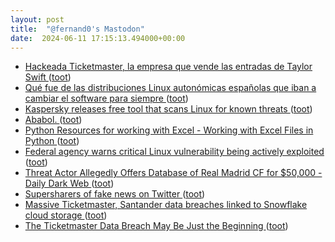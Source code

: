 ```yaml
---
layout: post
title:  "@fernand0's Mastodon"
date:  2024-06-11 17:15:13.494000+00:00
---
```

*  [Hackeada Ticketmaster, la empresa que vende las entradas de Taylor Swift ](https://unaaldia.hispasec.com/2024/06/hackeada-ticketmaster-la-empresa-que-vende-las-entradas-de-taylor-swift.htm) ([toot](https://mastodon.social/@fernand0/112599112973701906))
*  [Qué fue de las distribuciones Linux autonómicas españolas que iban a cambiar el software para siempre ](https://www.genbeta.com/a-fondo/que-fue-distribuciones-linux-autonomicas-espanolas-que-iban-a-cambiar-software-para-siempr) ([toot](https://mastodon.social/@fernand0/112598876052087346))
*  [Kaspersky releases free tool that scans Linux for known threats ](https://www.bleepingcomputer.com/news/software/kaspersky-releases-free-tool-that-scans-linux-for-known-threats) ([toot](https://mastodon.social/@fernand0/112598746745779256))
*  [Ababol. ](https://avecesunafoto.wordpress.com/2024/06/11/ababol) ([toot](https://mastodon.social/@fernand0/112598607424990813))
*  [Python Resources for working with Excel - Working with Excel Files in Python ](https://www.python-excel.org) ([toot](https://mastodon.social/@fernand0/112598446900523751))
*  [Federal agency warns critical Linux vulnerability being actively exploited ](https://arstechnica.com/security/2024/05/federal-agency-warns-critical-linux-vulnerability-being-actively-exploited) ([toot](https://mastodon.social/@fernand0/112598202781736119))
*  [Threat Actor Allegedly Offers Database of Real Madrid CF for $50,000 - Daily Dark Web ](https://dailydarkweb.net/threat-actor-allegedly-offers-database-of-real-madrid-cf-for-50000) ([toot](https://mastodon.social/@fernand0/112598067244869260))
*  [Supersharers of fake news on Twitter   ](https://www.science.org/doi/10.1126/science.adl4435) ([toot](https://mastodon.social/@fernand0/112597669263815544))
*  [Massive Ticketmaster, Santander data breaches linked to Snowflake cloud storage ](https://www.theverge.com/2024/5/31/24168984/ticketmaster-santander-data-breach-snowflake-cloud-storag) ([toot](https://mastodon.social/@fernand0/112597592101394863))
*  [The Ticketmaster Data Breach May Be Just the Beginning ](https://www.wired.com/story/snowflake-breach-ticketmaster-santander-ticketek-hacked) ([toot](https://mastodon.social/@fernand0/112597188818919430))
